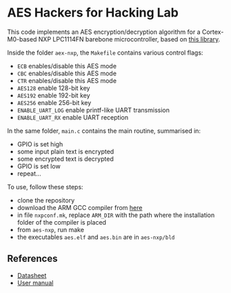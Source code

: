 # AES Hackers for Hacking Lab

This code implements an AES encryption/decryption algorithm for a Cortex-M0-based NXP LPC1114FN barebone microcontroller, based on [this library][tiny-AES-c].

Inside the folder `aex-nxp`, the `Makefile` contains various control flags:
- `ECB` enables/disable this AES mode
- `CBC` enables/disable this AES mode
- `CTR` enables/disable this AES mode
- `AES128` enable 128-bit key
- `AES192` enable 192-bit key
- `AES256` enable 256-bit key
- `ENABLE_UART_LOG` enable printf-like UART transmission
- `ENABLE_UART_RX` enable UART reception

In the same folder, `main.c` contains the main routine, summarised in:
- GPIO is set high
- some input plain text is encrypted
- some encrypted text is decrypted
- GPIO is set low
- repeat...

To use, follow these steps:
- clone the repository
- download the ARM GCC compiler from [here][arm-gcc]
- in file `nxpconf.mk`, replace `ARM_DIR` with the path where the installation folder of the compiler is placed
- from `aes-nxp`, run make
- the executables `aes.elf` and `aes.bin` are in `aes-nxp/bld`

## References
- [Datasheet][datasheet]
- [User manual][user-manual]


[tiny-AES-c]: https://github.com/kokke/tiny-AES-c
[arm-gcc]: https://developer.arm.com/open-source/gnu-toolchain/gnu-rm
[datasheet]: https://www.nxp.com/docs/en/data-sheet/LPC111X.pdf
[user-manual]: https://www.nxp.com/docs/en/user-guide/UM10398.pdf
